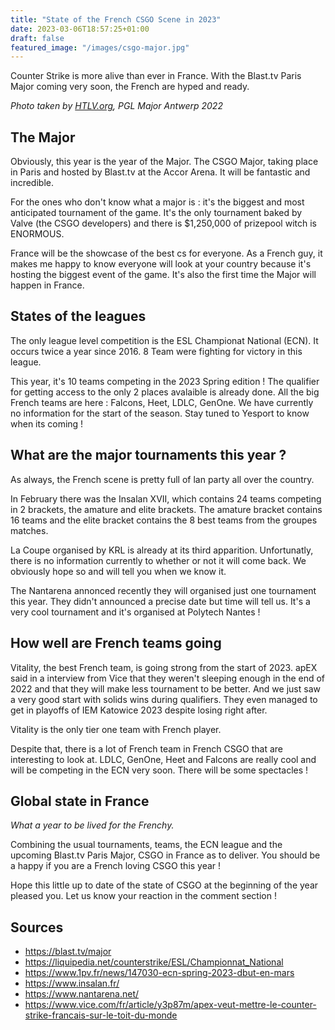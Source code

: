 ```yaml
---
title: "State of the French CSGO Scene in 2023"
date: 2023-03-06T18:57:25+01:00
draft: false
featured_image: "/images/csgo-major.jpg"
---
```


Counter Strike is more alive than ever in France. With the Blast.tv Paris Major coming very soon, the French are hyped and ready.

_Photo taken by [HTLV.org](https://www.hltv.org/news/33888/best-photos-from-the-pgl-major-antwerp), PGL Major Antwerp 2022_

## The Major

Obviously, this year is the year of the Major. The CSGO Major, taking place in Paris and hosted by Blast.tv at the Accor Arena.
It will be fantastic and incredible.

For the ones who don't know what a major is : it's the biggest and most anticipated tournament of the game. It's the only tournament baked by Valve (the CSGO developers)
and there is $1,250,000 of prizepool witch is ENORMOUS.

France will be the showcase of the best cs for everyone. As a French guy, it makes me happy to know everyone will look at your country because it's hosting the biggest event of the game.
It's also the first time the Major will happen in France.

## States of the leagues

The only league level competition is the ESL Championat National (ECN). It occurs twice a year since 2016. 8 Team were fighting for victory in this league.

This year, it's 10 teams competing in the 2023 Spring edition ! The qualifier for getting access to the only 2 places avalaible is already done.
All the big French teams are here : Falcons, Heet, LDLC, GenOne.
We have currently no information for the start of the season.
Stay tuned to Yesport to know when its coming !

## What are the major tournaments this year ?

As always, the French scene is pretty full of lan party all over the country.

In February there was the Insalan XVII, which contains 24 teams competing in 2 brackets, the amature and elite brackets.
The amature bracket contains 16 teams and the elite bracket contains the 8 best teams from the groupes matches.

La Coupe organised by KRL is already at its third apparition. Unfortunatly, there is no information currently to whether or not it will come back. We obviously hope so and will tell you when we know it.

The Nantarena annonced recently they will organised just one tournament this year. They didn't announced a precise date but time will tell us. It's a very cool tournament and it's organised at Polytech Nantes !

## How well are French teams going

Vitality, the best French team, is going strong from the start of 2023. apEX said in a interview from Vice that they weren't sleeping enough in the end of 2022 and that they will make less tournament to be better. And we just saw a very good start with solids wins during qualifiers. They even managed to get in playoffs of IEM Katowice 2023 despite losing right after.

Vitality is the only tier one team with French player.

Despite that, there is a lot of French team in French CSGO that are interesting to look at.
LDLC, GenOne, Heet and Falcons are really cool and will be competing in the ECN very soon.
There will be some spectacles !

## Global state in France

_What a year to be lived for the Frenchy._

Combining the usual tournaments, teams, the ECN league and the upcoming Blast.tv Paris Major, CSGO in France as to deliver. You should be a happy if you are a French loving CSGO this year !

Hope this little up to date of the state of CSGO at the beginning of the year pleased you. Let us know your reaction in the comment section !

## Sources

- https://blast.tv/major
- https://liquipedia.net/counterstrike/ESL/Championnat_National
- https://www.1pv.fr/news/147030-ecn-spring-2023-dbut-en-mars
- https://www.insalan.fr/
- https://www.nantarena.net/
- https://www.vice.com/fr/article/y3p87m/apex-veut-mettre-le-counter-strike-francais-sur-le-toit-du-monde
